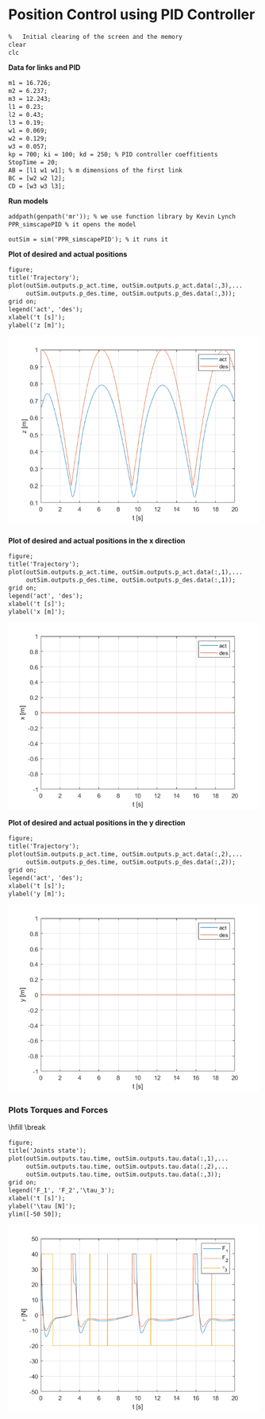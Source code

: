 # Position Control using PID Controller

```matlab:Code
%   Initial clearing of the screen and the memory
clear
clc
```

**Data for links and PID**

```matlab:Code
m1 = 16.726;
m2 = 6.237;
m3 = 12.243;
l1 = 0.23;
l2 = 0.43;
l3 = 0.19;
w1 = 0.069;
w2 = 0.129;
w3 = 0.057;
kp = 700; ki = 100; kd = 250; % PID controller coeffitients 
StopTime = 20;
AB = [l1 w1 w1]; % m dimensions of the first link
BC = [w2 w2 l2];
CD = [w3 w3 l3];
```

**Run models**

```matlab:Code
addpath(genpath('mr')); % we use function library by Kevin Lynch
PPR_simscapePID % it opens the model 
```


```matlab:Code
outSim = sim('PPR_simscapePID'); % it runs it 
```

**Plot of desired and actual positions**

```matlab:Code
figure;
title('Trajectory');
plot(outSim.outputs.p_act.time, outSim.outputs.p_act.data(:,3),...
	 outSim.outputs.p_des.time, outSim.outputs.p_des.data(:,3));
grid on;
legend('act', 'des');
xlabel('t [s]');
ylabel('z [m]');
```

![figure_0.png](livescript_images/figure_0.png)

###  

**Plot of desired and actual positions in the x direction**

```matlab:Code
figure;
title('Trajectory');
plot(outSim.outputs.p_act.time, outSim.outputs.p_act.data(:,1),...
	 outSim.outputs.p_des.time, outSim.outputs.p_des.data(:,1));
grid on;
legend('act', 'des');
xlabel('t [s]');
ylabel('x [m]');
```

![figure_1.png](livescript_images/figure_1.png)

  

**Plot of desired and actual positions in the y direction**

```matlab:Code
figure;
title('Trajectory');
plot(outSim.outputs.p_act.time, outSim.outputs.p_act.data(:,2),...
	 outSim.outputs.p_des.time, outSim.outputs.p_des.data(:,2));
grid on;
legend('act', 'des');
xlabel('t [s]');
ylabel('y [m]');
```

![figure_2.png](livescript_images/figure_2.png)

  
### Plots Torques and Forces

\hfill \break

```matlab:Code
figure;
title('Joints state');
plot(outSim.outputs.tau.time, outSim.outputs.tau.data(:,1),...
	 outSim.outputs.tau.time, outSim.outputs.tau.data(:,2),...
     outSim.outputs.tau.time, outSim.outputs.tau.data(:,3));
grid on;
legend('F_1', 'F_2','\tau_3');
xlabel('t [s]');
ylabel('\tau [N]');
ylim([-50 50]);
```

![figure_3.png](livescript_images/figure_3.png)

  

```matlab:Code

```
